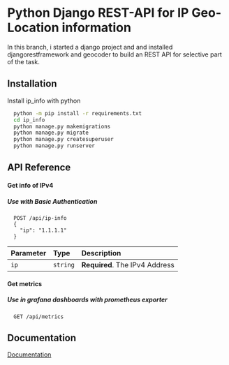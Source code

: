 
# Python Django REST-API for IP Geo-Location information

In this branch, i started a django project and and installed djangorestframework and geocoder to build an REST API for selective part of the task.


## Installation

Install ip_info with python

```bash
  python -m pip install -r requirements.txt
  cd ip_info
  python manage.py makemigrations
  python manage.py migrate
  python manage.py createsuperuser
  python manage.py runserver
```
    
## API Reference

#### Get info of IPv4
##### Use with Basic Authentication

```http
  POST /api/ip-info
  {
    "ip": "1.1.1.1" 
  }
```

| Parameter | Type     | Description                     |
| :-------- | :------- | :-----------------------------  |
| `ip`      | `string` | **Required**. The IPv4 Address  |

#### Get metrics
##### Use in grafana dashboards with prometheus exporter

```http
  GET /api/metrics
```


## Documentation

[Documentation](https://djangoproject.com)

